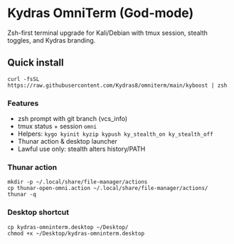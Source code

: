 # Kydras OmniTerm (God-mode)

Zsh-first terminal upgrade for Kali/Debian with tmux session, stealth toggles, and Kydras branding.

## Quick install
    curl -fsSL https://raw.githubusercontent.com/Kydras8/omniterm/main/kyboost | zsh

### Features
- zsh prompt with git branch (vcs_info)
- tmux status + session `omni`
- Helpers: `kygo kyinit kyzip kypush ky_stealth_on ky_stealth_off`
- Thunar action & desktop launcher
- Lawful use only: stealth alters history/PATH

### Thunar action
    mkdir -p ~/.local/share/file-manager/actions
    cp thunar-open-omni.action ~/.local/share/file-manager/actions/
    thunar -q

### Desktop shortcut
    cp kydras-omninterm.desktop ~/Desktop/
    chmod +x ~/Desktop/kydras-omninterm.desktop
